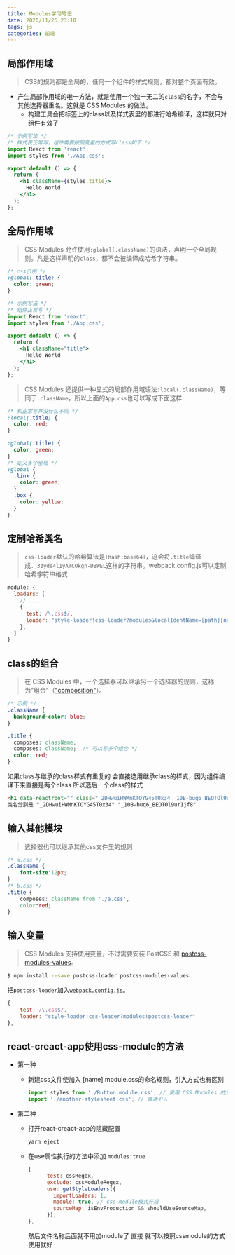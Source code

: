 ```yaml
---
title: Modules学习笔记
date: 2020/11/25 23:10
tags: js
categories: 前端
---
```


## 局部作用域

> CSS的规则都是全局的，任何一个组件的样式规则，都对整个页面有效。

- 产生局部作用域的唯一方法，就是使用一个独一无二的`class`的名字，不会与其他选择器重名。这就是 CSS Modules 的做法。
  - 构建工具会把标签上的class以及样式表里的都进行哈希编译，这样就只对组件有效了

```jsx
/* 示例写法 */
/* 样式表正常写，组件需要按照变量的方式写class如下 */
import React from 'react';
import styles from './App.css';

export default () => {
  return (
    <h1 className={styles.title}>
      Hello World
    </h1>
  );
};

```



## 全局作用域

> CSS Modules 允许使用`:global(.className)`的语法，声明一个全局规则。凡是这样声明的`class`，都不会被编译成哈希字符串。

```css
/* css示例 */
:global(.title) {
  color: green;
}
```



```jsx
/* 示例写法 */
/* 组件正常写 */
import React from 'react';
import styles from './App.css';

export default () => {
  return (
    <h1 className="title">
      Hello World
    </h1>
  );
};

```



> CSS Modules 还提供一种显式的局部作用域语法`:local(.className)`，等同于`.className`，所以上面的`App.css`也可以写成下面这样

```css
/* 和正常写并没什么不同 */
:local(.title) {
  color: red;
}

:global(.title) {
  color: green;
}
/* 定义多个全局 */
:global {
  .link {
    color: green;
  }
  .box {
    color: yellow;
  }
}
```

## 定制哈希类名

> `css-loader`默认的哈希算法是`[hash:base64]`，这会将`.title`编译成`._3zyde4l1yATCOkgn-DBWEL`这样的字符串。webpack.config.js可以定制哈希字符串格式

```js
module: {
  loaders: [
    // ...
    {
      test: /\.css$/,
      loader: "style-loader!css-loader?modules&localIdentName=[path][name]---[local]---[hash:base64:5]" // 表示取路径以及文件名称以及本来class的名称以及哈希的前五位，中间连接符可以随便起
    },
  ]
}
```

## class的组合

> 在 CSS Modules 中，一个选择器可以继承另一个选择器的规则，这称为"组合"（["composition"](https://github.com/css-modules/css-modules#composition)）。

```css
/* 示例 */
.className {
  background-color: blue;
}

.title {
  composes: className;
  composes: className;	/* 可以写多个组合 */
  color: red;
}
```

如果class与继承的class样式有重复的 会直接选用继承class的样式，因为组件编译下来直接是两个class 所以选后一个class的样式

```html
<h1 data-reactroot="" class="_2DHwuiHWMnKTOYG45T0x34 _10B-buq6_BEOTOl9urIjf8">Hello World</h1>
类名分别是 "_2DHwuiHWMnKTOYG45T0x34" "_10B-buq6_BEOTOl9urIjf8"
```

## 输入其他模块

> 选择器也可以继承其他css文件里的规则

```css
/* a.css */
.className {
    font-size:12px;
}
/* b.css */
.title {
    composes: className from './a.css',
    color:red;
}
```

## 输入变量

> CSS Modules 支持使用变量，不过需要安装 PostCSS 和 [postcss-modules-values](https://github.com/css-modules/postcss-modules-values)。

```bash
$ npm install --save postcss-loader postcss-modules-values
```

把`postcss-loader`加入[`webpack.config.js`](https://github.com/ruanyf/css-modules-demos/blob/master/demo06/webpack.config.js)。

```js
{
	test: /\.css$/,
	loader: "style-loader!css-loader?modules!postcss-loader"
},
```

## react-creact-app使用css-module的方法

- 第一种

  - 新建css文件使加入 [name].module.css的命名规则，引入方式也有区别

    ```js
    import styles from './Button.module.css'; // 使用 CSS Modules 的方式引入
    import './another-stylesheet.css'; // 普通引入
    ```

    

- 第二种

  - 打开react-creact-app的隐藏配置

    ```bash
    yarn eject
    ```

  - 在use属性执行的方法中添加 `modules:true`

    ```js
    {
          test: cssRegex,
          exclude: cssModuleRegex,
          use: getStyleLoaders({
            importLoaders: 1,
            module: true, // css-module模式开启
            sourceMap: isEnvProduction && shouldUseSourceMap,
          }),
    },
    ```

    然后文件名称后面就不用加module了 直接 就可以按照cssmodule的方式使用就好